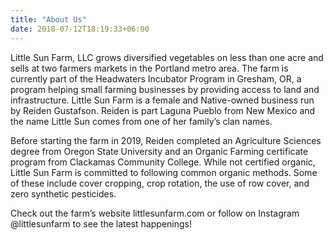 ```yaml
---
title: "About Us"
date: 2018-07-12T18:19:33+06:00
---
```


Little Sun Farm, LLC grows diversified vegetables on less than one acre and sells at two farmers markets in the Portland metro area. The farm is currently part of the Headwaters Incubator Program in Gresham, OR, a program helping small farming businesses by providing access to land and infrastructure. Little Sun Farm is a female and Native-owned business run by Reiden Gustafson. Reiden is part Laguna Pueblo from New Mexico and the name Little Sun comes from one of her family’s clan names. 

Before starting the farm in 2019, Reiden completed an Agriculture Sciences degree from Oregon State University and an Organic Farming certificate program from Clackamas Community College. While not certified organic, Little Sun Farm is committed to following common organic methods. Some of these include cover cropping, crop rotation, the use of row cover, and zero synthetic pesticides. 

Check out the farm’s website littlesunfarm.com or follow on Instagram @littlesunfarm to see the latest happenings!

